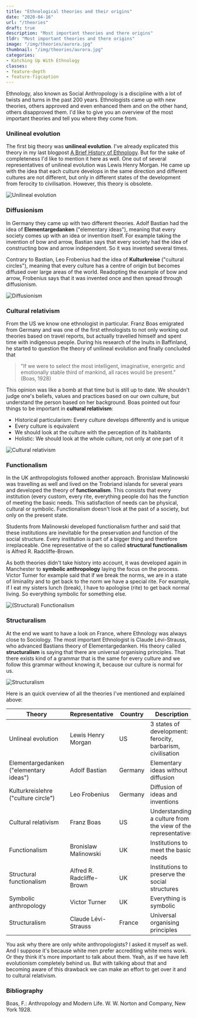 ```yaml
---
title: "Ethnological theories and their origins"
date: "2020-04-16"
url: "/theories"
draft: true
description: "Most important theories and there origins"
tldr: "Most important theories and there origins"
image: "/img/theories/aurora.jpg"
thumbnail: "/img/theories/aurora.jpg"
categories:
- Katching Up With Ethnology
classes: 
- feature-depth
- feature-figcaption
---
```

Ethnology, also known as Social Anthropology is a discipline with a lot of twists and turns in the past 200 years. Ethnologists came up with new theories, others approved and even enhanced them and on the other hand, others disapproved them. I'd like to give you an overview of the most important theories and tell you where they come from.

<!--more-->

### Unilineal evolution

The first big theory was **unilineal evolution**. I've already explicated this theory in my last blogpost [A Brief History of Ethnology](http://www.katchblog.com/history/). But for the sake of completeness I'd like to mention it here as well. One out of several representatives of unilineal evolution was Lewis Henry Morgan. He came up with the idea that each culture develops in the same direction and different cultures are not different, but only in different states of the development from ferocity to civilisation. However, this theory is obsolete. 

![Unilineal evolution](/img/theories/evolutionism.png)

### Diffusionism

In Germany they came up with two different theories. Adolf Bastian had the idea of **Elementargedanken** ("elementary ideas"), meaning that every society comes up with an idea or invention itself. For example taking the invention of bow and arrow, Bastian says that every society had the idea of constructing bow and arrow independent. So it was invented several times.

Contrary to Bastian, Leo Frobenius had the idea of **Kulturkreise** ("cultural circles"), meaning that every culture has a centre of origin but becomes diffused over large areas of the world. Readopting the example of bow and arrow, Frobenius says that it was invented once and then spread through diffusionism.

![Diffusionism](/img/theories/diffusionism.png)

### Cultural relativism

From the US we know one ethnologist in particular. Franz Boas emigrated from Germany and was one of the first ethnologists to not only working out theories based on travel reports, but actually travelled himself and spent time with indigenous people. During his research of the Inuits in Baffinland, he started to question the theory of unilineal evolution and finally concluded that

>"If we were to select the most intelligent, imaginative, energetic and emotionally stable third of mankind, all races would be present." (Boas, 1928)

This opinion was like a bomb at that time but is still up to date. We shouldn't judge one's beliefs, values and practices based on our own culture, but understand the person based on her background. Boas pointed out four things to be important in **cultural relativism**:

- Historical particularism: Every culture develops differently and is unique
- Every culture is equivalent
- We should look at the culture with the perception of its habitants
- Holistic: We should look at the whole culture, not only at one part of it

![Cultural relativism](/img/theories/relativism.png)

### Functionalism

In the UK anthropologists followed another approach. Bronislaw Malinowski was travelling as well and lived on the Trobriand islands for several years and developed the theory of **functionalism**. This consists that every institution (every custom, every rite, everything people do) has the function of meeting the basic needs. This satisfaction of needs can be physical, cultural or symbolic. Functionalism doesn't look at the past of a society, but only on the present state. 

Students from Malinowski developed functionalism further and said that these institutions are inevitable for the preservation and function of the social structure. Every institution is part of a bigger thing and therefore irreplaceable. One representative of the so called **structural functionalism** is Alfred R. Radcliffe-Brown.

As both theories didn't take history into account, it was developed again in Manchester to **symbolic anthropology** laying the focus on the process. Victor Turner for example said that if we break the norms, we are in a state of liminality and to get back to the norm we have a special rite. For example, if I eat my sisters lunch (break), I have to apologise (rite) to get back normal living. So everything symbolic for something else.

![(Structural) Functionalism](/img/theories/functionalism.png)

### Structuralism

At the end we want to have a look on France, where Ethnology was always close to Sociology. The most important Ethnologist is Claude Lévi-Strauss, who advanced Bastians theory of Elementargedanken. His theory called **structuralism** is saying that there are universal organising principles. That there exists kind of a grammar that is the same for every culture and we follow this grammar without knowing it, because our culture is normal for us.

![Structuralism](/img/theories/structuralism.png)

Here is an quick overview of all the theories I've mentioned and explained above:

| Theory | Representative | Country | Description|
|---|---|---|---|
|Unlineal evolution | Lewis Henry Morgan | US | 3 states of development: ferocity, barbarism, civilisation |
|Elementargedanken ("elementary ideas")| Adolf Bastian | Germany | Elementary ideas without diffusion |
|Kulturkreislehre ("culture circle") | Leo Frobenius | Germany | Diffusion of ideas and inventions |
|Cultural relativism | Franz Boas | US | Understanding a culture from the view of the representatives |
|Functionalism | Bronislaw Malinowski | UK | Institutions to meet the basic needs |
|Structural functionalism | Alfred R. Radcliffe-Brown | UK | Institutions to preserve the social structures |
|Symbolic anthropology | Victor Turner | UK | Everything is symbolic |
|Structuralism | Claude Lévi-Strauss | France | Universal organising principles |

You ask why there are only white anthropologists? I asked it myself as well. And I suppose it's because white men prefer accrediting white mens work. Or they think it's more important to talk about them. Yeah, as if we have left evolutionism completely behind us. But with talking about that and becoming aware of this drawback we can make an effort to get over it and to cultural relativism.

### Bibliography

Boas, F.: Anthropology and Modern Life. W. W. Norton and Company, New York 1928.
